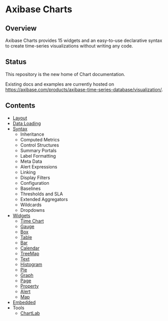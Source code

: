 # Axibase Charts

## Overview

Axibase Charts provides 15 widgets and an easy-to-use declarative syntax to create time-series visualizations without writing any code.

## Status

This repository is the new home of Chart documentation. 

Existing docs and examples are currently hosted on https://axibase.com/products/axibase-time-series-database/visualization/.

## Contents

* [Layout](layout)
* [Data Loading](integration)
* [Syntax](syntax)
  - Inheritance
  - Computed Metrics
  - Control Structures
  - Summary Portals
  - Label Formatting
  - Meta Data
  - Alert Expressions
  - Linking
  - Display Filters
  - Configuration
  - Baselines
  - Thresholds and SLA
  - Extended Aggregators
  - Wildcards
  - Dropdowns
* [Widgets](widgets)
  - [Time Chart](widgets/chart)
  - [Gauge](widgets/gauge)
  - [Box](widgets/box)
  - [Table](widgets/table)
  - [Bar](widgets/bar)
  - [Calendar](widgets/calendar)
  - [TreeMap](widgets/treemap)
  - [Text](widgets/text)
  - [Histogram](widgets/histogram)
  - [Pie](widgets/pie)
  - [Graph](widgets/graph)
  - [Page](widgets/page)
  - [Property](widgets/property)
  - [Alert](widgets/alert)
  - [Map](widgets/map)
* [Embedded](embed)
* Tools
  - [ChartLab](https://apps.axibase.com/chartlab)
